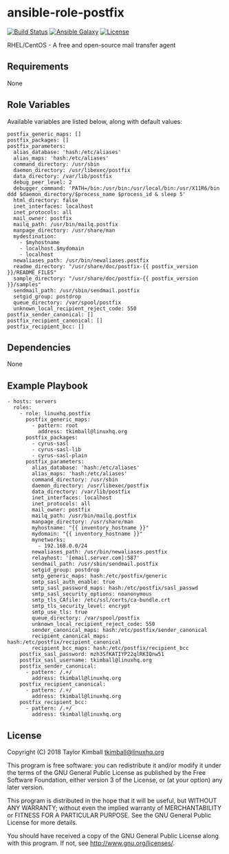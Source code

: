 # ansible-role-postfix

[![Build Status](https://travis-ci.org/linuxhq/ansible-role-postfix.svg?branch=master)](https://travis-ci.org/linuxhq/ansible-role-postfix)
[![Ansible Galaxy](https://img.shields.io/badge/ansible--galaxy-postfix-blue.svg?style=flat)](https://galaxy.ansible.com/linuxhq/postfix)
[![License](https://img.shields.io/badge/license-GPLv3-brightgreen.svg?style=flat)](COPYING)

RHEL/CentOS - A free and open-source mail transfer agent

## Requirements

None

## Role Variables

Available variables are listed below, along with default values:

    postfix_generic_maps: []
    postfix_packages: []
    postfix_parameters:
      alias_database: 'hash:/etc/aliases'
      alias_maps: 'hash:/etc/aliases'
      command_directory: /usr/sbin
      daemon_directory: /usr/libexec/postfix
      data_directory: /var/lib/postfix
      debug_peer_level: 2
      debugger_command: 'PATH=/bin:/usr/bin:/usr/local/bin:/usr/X11R6/bin ddd $daemon_directory/$process_name $process_id & sleep 5'
      html_directory: false
      inet_interfaces: localhost
      inet_protocols: all
      mail_owner: postfix
      mailq_path: /usr/bin/mailq.postfix
      manpage_directory: /usr/share/man
      mydestination:
        - $myhostname
        - localhost.$mydomain
        - localhost
      newaliases_path: /usr/bin/newaliases.postfix
      readme_directory: "/usr/share/doc/postfix-{{ postfix_version }}/README_FILES"
      sample_directory: "/usr/share/doc/postfix-{{ postfix_version }}/samples"
      sendmail_path: /usr/sbin/sendmail.postfix
      setgid_group: postdrop
      queue_directory: /var/spool/postfix
      unknown_local_recipient_reject_code: 550
    postfix_sender_canonical: []
    postfix_recipient_canonical: []
    postfix_recipient_bcc: []

## Dependencies

None

## Example Playbook

    - hosts: servers
      roles:
        - role: linuxhq.postfix
          postfix_generic_maps:
            - pattern: root
              address: tkimball@linuxhq.org
          postfix_packages:
            - cyrus-sasl
            - cyrus-sasl-lib
            - cyrus-sasl-plain
          postfix_parameters:
            alias_database: 'hash:/etc/aliases'
            alias_maps: 'hash:/etc/aliases'
            command_directory: /usr/sbin
            daemon_directory: /usr/libexec/postfix
            data_directory: /var/lib/postfix
            inet_interfaces: localhost
            inet_protocols: all
            mail_owner: postfix
            mailq_path: /usr/bin/mailq.postfix
            manpage_directory: /usr/share/man
            myhostname: "{{ inventory_hostname }}"
            mydomain: "{{ inventory_hostname }}"
            mynetworks:
              - 192.168.0.0/24
            newaliases_path: /usr/bin/newaliases.postfix
            relayhost: '[email.server.com]:587'
            sendmail_path: /usr/sbin/sendmail.postfix
            setgid_group: postdrop
            smtp_generic_maps: hash:/etc/postfix/generic
            smtp_sasl_auth_enable: true
            smtp_sasl_password_maps: hash:/etc/postfix/sasl_passwd
            smtp_sasl_security_options: noanonymous
            smtp_tls_CAfile: /etc/ssl/certs/ca-bundle.crt
            smtp_tls_security_level: encrypt
            smtp_use_tls: true
            queue_directory: /var/spool/postfix
            unknown_local_recipient_reject_code: 550
            sender_canonical_maps: hash:/etc/postfix/sender_canonical
            recipient_canonical_maps: hash:/etc/postfix/recipient_canonical
            recipient_bcc_maps: hash:/etc/postfix/recipient_bcc
        postfix_sasl_password: mzh3SfKATIYP22qlRKIQnw51
        postfix_sasl_username: tkimball@linuxhq.org
        postfix_sender_canonical:
          - pattern: /.+/
            address: tkimball@linuxhq.org
        postfix_recipient_canonical:
          - pattern: /.+/
            address: tkimball@linuxhq.org
        postfix_recipient_bcc:
          - pattern: /.+/
            address: tkimball@linuxhq.org

## License

Copyright (C) 2018 Taylor Kimball <tkimball@linuxhq.org>

This program is free software: you can redistribute it and/or modify
it under the terms of the GNU General Public License as published by
the Free Software Foundation, either version 3 of the License, or
(at your option) any later version.

This program is distributed in the hope that it will be useful,
but WITHOUT ANY WARRANTY; without even the implied warranty of
MERCHANTABILITY or FITNESS FOR A PARTICULAR PURPOSE. See the
GNU General Public License for more details.

You should have received a copy of the GNU General Public License
along with this program. If not, see <http://www.gnu.org/licenses/>.
